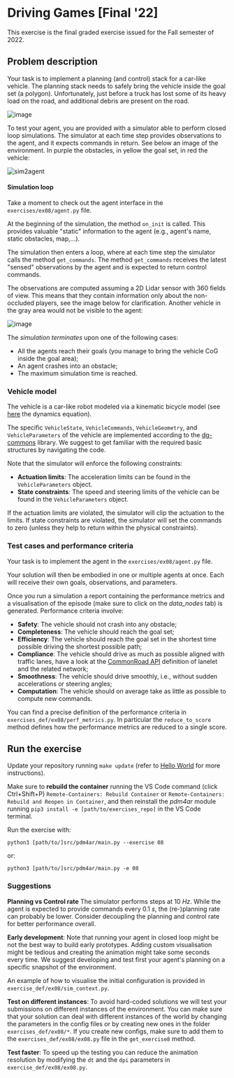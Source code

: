 # Driving Games [Final '22]

This exercise is the final graded exercise issued for the Fall semester of 2022.

## Problem description
Your task is to implement a planning (and control) stack for a car-like vehicle.
The planning stack needs to safely bring the vehicle inside the goal set (a polygon). 
Unfortunately, just before a truck has lost some of its heavy load on the road, and additional debris are present on the road.  

![image](https://user-images.githubusercontent.com/18750753/207476501-2330675d-d18e-4897-a29f-4ad8ac30d4f0.png)

To test your agent, you are provided with a simulator able to perform closed loop simulations.
The simulator at each time step provides observations to the agent, and it expects commands in return.
See below an image of the environment. In purple the obstacles, in yellow the goal set, in red the vehicle:

![sim2agent](https://user-images.githubusercontent.com/18750753/144580159-d4d29506-03b2-49b9-b4b8-3cde701cc7d4.png)

#### Simulation loop
Take a moment to check out the agent interface in the `exercises/ex08/agent.py` file.

At the beginning of the simulation, the method `on_init` is called.
This provides valuable "static" information to the agent (e.g., agent's name, static obstacles, map,...).

The simulation then enters a loop, where at each time step the simulator calls the method `get_commands`.
The method `get_commands` receives the latest "sensed" observations by the agent and is expected to return control commands.

The observations are computed assuming a 2D Lidar sensor with 360 fields of view. 
This means that they contain information only about the non-occluded players, see the image below for clarification.
Another vehicle in the gray area would not be visible to the agent:

![image](https://user-images.githubusercontent.com/18750753/207558372-afd91da4-4e0d-47a0-ae54-eb6dc7e013f4.png)

The *simulation terminates* upon one of the following cases:
- All the agents reach their goals (you manage to bring the vehicle CoG inside the goal area);
- An agent crashes into an obstacle;
- The maximum simulation time is reached.

### Vehicle model
The vehicle is a car-like robot modeled via a kinematic bicycle model (see [here](https://github.com/idsc-frazzoli/dg-commons/blob/master/src/dg_commons/sim/models/vehicle.py#L197) the dynamics equation).

The specific `VehicleState`, `VehicleCommands`, `VehicleGeometry`, and `VehicleParameters` of the vehicle are implemented according to the [dg-commons](https://github.com/idsc-frazzoli/dg-commons) library.
We suggest to get familiar with the required basic structures by navigating the code. 

Note that the simulator will enforce the following constraints:
- **Actuation limits**: The acceleration limits can be found in the `VehicleParameters` object.
- **State constraints**: The speed and steering limits of the vehicle can be found in the `VehicleParameters` object.

If the actuation limits are violated, the simulator will clip the actuation to the limits.
If state constraints are violated, the simulator will set the commands to zero (unless they help to return within the physical constraints).

### Test cases and performance criteria
Your task is to implement the agent in the `exercises/ex08/agent.py` file.

Your solution will then be embodied in one or multiple agents at once. 
Each will receive their own goals, observations, and parameters.

Once you run a simulation a report containing the performance metrics and a visualisation of the episode (make sure to click on the _data_nodes_ tab) is generated.
Performance criteria involve:
- **Safety**: The vehicle should not crash into any obstacle;
- **Completeness**: The vehicle should reach the goal set;
- **Efficiency**: The vehicle should reach the goal set in the shortest time possible driving the shortest possible path;
- **Compliance**: The vehicle should drive as much as possible aligned with traffic lanes, have a look at the [CommonRoad API](https://commonroad-io.readthedocs.io/en/latest/api/scenario/#module-commonroad.scenario.lanelet) definition of lanelet and the related network;
- **Smoothness**: The vehicle should drive smoothly, i.e., without sudden accelerations or steering angles;
- **Computation**: The vehicle should on average take as little as possible to compute new commands.

You can find a precise definition of the performance criteria in `exercises_def/ex08/perf_metrics.py`.
In particular the `reduce_to_score` method defines how the performance metrics are reduced to a single score.


## Run the exercise
Update your repository running `make update` (refer to [Hello World](01-helloworld.md) for more instructions).

Make sure to **rebuild the container** running the VS Code command (click Ctrl+Shift+P) `Remote-Containers: Rebuild Container` or `Remote-Containers: Rebuild and Reopen in Container`, and then reinstall the *pdm4ar* module running `pip3 install -e [path/to/exercises_repo]` in the VS Code terminal.

Run the exercise with:
```shell
python3 [path/to/]src/pdm4ar/main.py --exercise 08
```
or:
```shell
python3 [path/to/]src/pdm4ar/main.py -e 08
```


### Suggestions

**Planning vs Control rate**
The simulator performs steps at 10 _Hz_. 
While the agent is expected to provide commands every 0.1 _s_, the (re-)planning rate can probably be lower.
Consider decoupling the planning and control rate for better performance overall.

**Early development**: 
Note that running your agent in closed loop might be not the best way to build early prototypes.
Adding custom visualisation might be tedious and creating the animation might take some seconds every time.
We suggest developing and test first your agent's planning on a specific snapshot of the environment.

An example of how to visualise the initial configuration is provided in `exercise_def/ex08/sim_context.py`.

**Test on different instances**:
To avoid hard-coded solutions we will test your submissions on different instances of the environment.
You can make sure that your solution can deal with different instances of the world by changing the parameters in the config files or by creating new ones in the folder `exercises_def/ex08/*`.
If you create new configs, make sure to add them to the `exercises_def/ex08/ex08.py` file in the `get_exercise8` method.

**Test faster**:
To speed up the testing you can reduce the animation resolution by modifying the `dt` and the `dpi` parameters in `exercise_def/ex08/ex08.py`.
